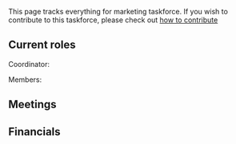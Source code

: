 This page tracks everything for marketing taskforce. If you wish to contribute to this taskforce, please check out [how to contribute]()

## Current roles

Coordinator:

Members:

## Meetings

## Financials

